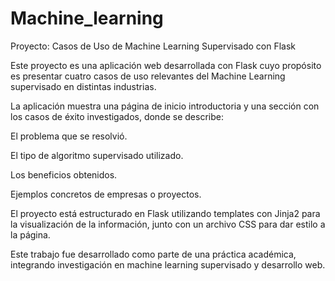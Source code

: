 # Machine_learning

Proyecto: Casos de Uso de Machine Learning Supervisado con Flask

Este proyecto es una aplicación web desarrollada con Flask cuyo propósito es presentar cuatro casos de uso relevantes del Machine Learning supervisado en distintas industrias.

La aplicación muestra una página de inicio introductoria y una sección con los casos de éxito investigados, donde se describe:

El problema que se resolvió.

El tipo de algoritmo supervisado utilizado.

Los beneficios obtenidos.

Ejemplos concretos de empresas o proyectos.

El proyecto está estructurado en Flask utilizando templates con Jinja2 para la visualización de la información, junto con un archivo CSS para dar estilo a la página.

Este trabajo fue desarrollado como parte de una práctica académica, integrando investigación en machine learning supervisado y desarrollo web.